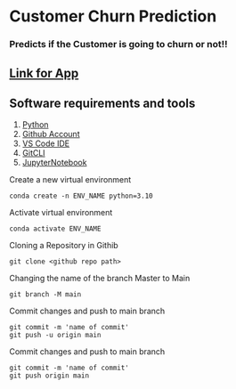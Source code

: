 # Customer Churn Prediction
### Predicts if the Customer is going to churn or not!!

## [Link for App]()

## Software requirements and tools
1. [Python](https://www.python.org/downloads/)
2. [Github Account](https://github.com/)
3. [VS Code IDE](https://code.visualstudio.com/)
4. [GitCLI](https://git-scm.com/book/en/v2/Getting-Started-The-Command-Line)
5. [JupyterNotebook](https://jupyter.org/)

Create a new virtual environment

```
conda create -n ENV_NAME python=3.10
```

Activate virtual environment

```
conda activate ENV_NAME
```


Cloning a Repository in Githib 

```
git clone <github repo path>
```

Changing the name of the branch Master to Main

```
git branch -M main
```

Commit changes and push to main branch
 
```
git commit -m 'name of commit'
git push -u origin main
```

Commit changes and push to main branch
 
```
git commit -m 'name of commit'
git push origin main
```
